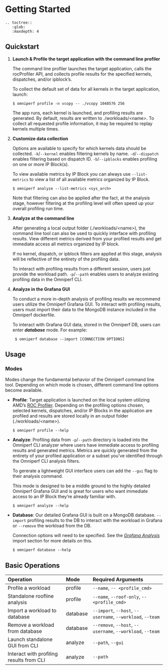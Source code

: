 # Getting Started

```eval_rst
.. toctree::
   :glob:
   :maxdepth: 4
```

## Quickstart

1. **Launch & Profile the target application with the command line profiler**
   
    The command line profiler launches the target application, calls the rocProfiler API, and collects profile results for the specified kernels, dispatches, and/or ipblock’s.

    To collect the default set of data for all kernels in the target application, launch:
    ```shell
    $ omniperf profile -n vcopy -- ./vcopy 1048576 256
    ```
    The app runs, each kernel is launched, and profiling results are generated. By default, results are written to ./workloads/\<name>. To collect all requested profile information, it may be required to replay kernels multiple times.

2. **Customize data collection**
    
    Options are available to specify for which kernels data should be collected.
    `-k`/`--kernel` enables filtering kernels by name. `-d`/`--dispatch` enables filtering based on dispatch ID. `-b`/`--ipblocks` enables profiling on one or more IP Block(s).

    To view available metrics by IP Block you can always use `--list-metrics` to view a list of all available metrics organized by IP Block. 
    ```shell
    $ omniperf analyze --list-metrics <sys_arch>
    ```
    Note that filtering can also be applied after the fact, at the analysis stage, however filtering at the profiling level will often speed up your overall profiling run time.

3. **Analyze at the command line**
   
   After generating a local output folder (./workloads/\<name>), the command line tool can also be used to quickly interface with profiling results. View different metrics derived from your profiled results and get immediate access all metrics organized by IP block.

   If no kernel, dispatch, or ipblock filters are applied at this stage, analysis will be reflective of the entirety of the profiling data.

   To interact with profiling results from a different session, users just provide the workload path.  `-p`/`--path` enables users to analyze existing profiling data in the Omniperf CLI.

4. **Analyze in the Grafana GUI**
   
   To conduct a more in-depth analysis of profiling results we recommend users utilize the Omniperf Grafana GUI. To interact with profiling results, users must import their data to the MongoDB instance included in the Omniperf dockerfile.

    To interact with Grafana GUI data, stored in the Omniperf DB, users can enter ***database*** mode. For example:
   ```shell
    $ omniperf database --import [CONNECTION OPTIONS]
   ```

## Usage

### Modes
Modes change the fundamental behavior of the Omniperf command line tool. Depending on which mode is chosen, different command line options become available.

- **Profile**: Target application is launched on the local system utilizing AMD’s [ROC Profiler](https://github.com/ROCm-Developer-Tools/rocprofiler). Depending on the profiling options chosen, selected kernels, dispatches, and/or IP Blocks in the application are profiled and results are stored locally in an output folder (./workloads/\<name>).

    ```shell
    $ omniperf profile --help
    ```

- **Analyze**: Profiling data from `-p`/`--path` directory is loaded into the Omniperf CLI analyzer where users have immediate access to profiling results and generated metrics. Metrics are quickly generated from the entirety of your profiled application or a subset you’ve identified through the Omniperf CLI analysis filters.

    To gererate a lightweight GUI interface users can add the `--gui` flag to their analysis command.

    This mode is designed to be a middle ground to the highly detailed Omniperf Grafana GUI and is great for users who want immediate access to an IP Block they’re already familiar with.

    ```shell
    $ omniperf analyze --help
    ```

- **Database**: Our detailed Grafana GUI is built on a MongoDB database. `--import` profiling results to the DB to interact with the workload in Grafana or `--remove` the workload from the DB.

    Connection options will need to be specified. See the [*Grafana
    Analysis*](https://amdresearch.github.io/omniperf/analysis.html#grafana-gui-import) import section
    for more details on this.

    ```shell
    $ omniperf database --help
    ```

## Basic Operations

Operation | Mode | Required Arguments
:--|:--|:--
Profile a workload | profile | `--name`, `-- <profile_cmd>`
Standalone roofline analysis | profile | `--name`, `--roof-only`, `-- <profile_cmd>`
Import a workload to database | database | `--import`, `--host`, `--username`, `--workload`, `--team`
Remove a workload from database | database | `--remove`, `--host`, `--username`, `--workload`, `--team`
Launch standalone GUI from CLI | analyze | `--path`, `--gui`
Interact with profiling results from CLI | analyze | `--path`
